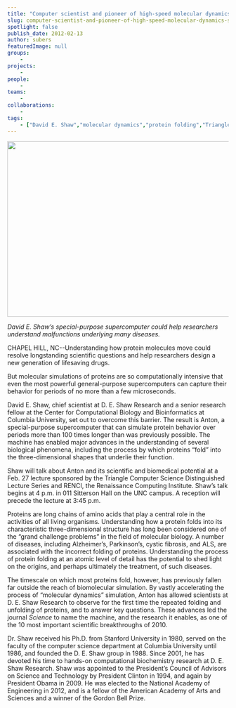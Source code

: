 ```yaml
---
title: "Computer scientist and pioneer of high-speed molecular dynamics simulations to speak at Carolina"
slug: computer-scientist-and-pioneer-of-high-speed-molecular-dynamics-simulations-to-speak-at-carolina-2
spotlight: false
publish_date: 2012-02-13
author: subers
featuredImage: null
groups:
    - 
projects:
    - 
people:
    - 
teams: 
    - 
collaborations:
    - 
tags:
    - ["David E. Shaw","molecular dynamics","protein folding","Triangle Computer Science Distinguished Lecture Series (TCSDLS)"]
---
```



<p><a href="http://www.renci.org/wp-content/uploads/2012/02/David-Shaw__photo__600x400.jpg"><img class="alignnone size-full wp-image-8797" title="David-Shaw__photo__600x400" src="http://www.renci.org/wp-content/uploads/2012/02/David-Shaw__photo__600x400.jpg" alt="" width="600" height="400" /></a></p>

<p><em>David E. Shaw’s special-purpose supercomputer could help researchers understand malfunctions underlying many diseases.</em><!--more--></p>
<p>CHAPEL HILL, NC--Understanding how protein molecules move could resolve longstanding scientific questions and help researchers design a new generation of lifesaving drugs.</p>
<p>But molecular simulations of proteins are so computationally intensive that even the most powerful general-purpose supercomputers can capture their behavior for periods of no more than a few microseconds.</p>
<p>David E. Shaw, chief scientist at D. E. Shaw Research and a senior research fellow at the Center for Computational Biology and Bioinformatics at Columbia University, set out to overcome this barrier. The result is Anton, a special-purpose supercomputer that can simulate protein behavior over periods more than 100 times longer than was previously possible. The machine has enabled major advances in the understanding of several biological phenomena, including the process by which proteins “fold” into the three-dimensional shapes that underlie their function.</p>
<p>Shaw will talk about Anton and its scientific and biomedical potential at a Feb. 27 lecture sponsored by the Triangle Computer Science Distinguished Lecture Series and RENCI, the Renaissance Computing Institute. Shaw’s talk begins at 4 p.m. in 011 Sitterson Hall on the UNC campus. A reception will precede the lecture at 3:45 p.m.</p>
<p>Proteins are long chains of amino acids that play a central role in the activities of all living organisms. Understanding how a protein folds into its characteristic three-dimensional structure has long been considered one of the “grand challenge problems” in the field of molecular biology. A number of diseases, including Alzheimer’s, Parkinson’s, cystic fibrosis, and ALS, are associated with the incorrect folding of proteins. Understanding the process of protein folding at an atomic level of detail has the potential to shed light on the origins, and perhaps ultimately the treatment, of such diseases.</p>
<p>The timescale on which most proteins fold, however, has previously fallen far outside the reach of biomolecular simulation. By vastly accelerating the process of “molecular dynamics” simulation, Anton has allowed scientists at D. E. Shaw Research to observe for the first time the repeated folding and unfolding of proteins, and to answer key questions. These advances led the journal <em>Science</em> to name the machine, and the research it enables, as one of the 10 most important scientific breakthroughs of 2010.</p>
<p>Dr. Shaw received his Ph.D. from Stanford University in 1980, served on the faculty of the computer science department at Columbia University until 1986, and founded the D. E. Shaw group in 1988. Since 2001, he has devoted his time to hands-on computational biochemistry research at D. E. Shaw Research. Shaw was appointed to the President’s Council of Advisors on Science and Technology by President Clinton in 1994, and again by President Obama in 2009. He was elected to the National Academy of Engineering in 2012, and is a fellow of the American Academy of Arts and Sciences and a winner of the Gordon Bell Prize.</p>

